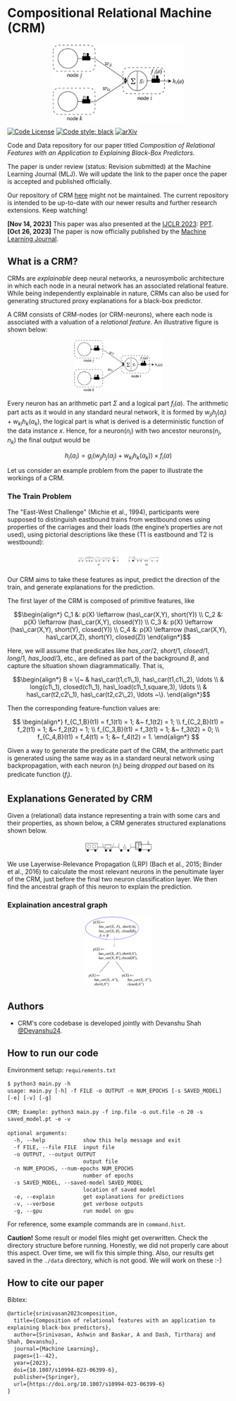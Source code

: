 # Compositional Relational Machine (CRM)

<p align="center" width="100%">
<img src="./Readme_Figs/crm_node.png" alt="CRM" style="width: 50%; min-width: 300px; display: block; margin: auto;">
</p>

[![Code License](https://img.shields.io/badge/Code%20License-MIT-green.svg)](https://github.com/tirtharajdash/crm/blob/main/LICENSE)
[![Code style: black](https://img.shields.io/badge/code%20style-black-000000.svg)](https://github.com/psf/black)
[![arXiv](https://img.shields.io/badge/arXiv-2206.00738-0f4264.svg)](https://arxiv.org/abs/2206.00738)

Code and Data repository for our paper titled _Composition of Relational Features with an Application to Explaining Black-Box Predictors_.

The paper is under review (status: Revision submitted) at the Machine Learning Journal (MLJ). We will update the link to the paper once the paper is accepted and published officially.

Our repository of CRM [here](https://github.com/Devanshu24/crm) might not be maintained. The current repository is intended to be up-to-date with our newer results and further research extensions. Keep watching!

**[Nov 14, 2023]** This paper was also presented at the [IJCLR 2023](https://ijclr2023.di.uniba.it/~ijclr2023/): [PPT](https://github.com/tirtharajdash/CRM/blob/main/IJCLR2023_CRM.pdf).\
**[Oct 26, 2023]** The paper is now officially published by the [Machine Learning Journal](https://doi.org/10.1007/s10994-023-06399-6).

## What is a CRM?

CRMs are _explainable_ deep neural networks, a neurosymbolic architecture in which each node in a neural network has an associated relational feature. While being independently explainable in nature, CRMs can also be used for generating structured proxy explanations for a black-box predictor.

A CRM consists of CRM-nodes (or CRM-neurons), where each node is associated with a valuation of a _relational feature_. An illustrative figure is shown below:

<p align="center" width="100%">
    <img src="./Readme_Figs/crm_node.png" width="40%" title="A CRM neurons connected to two predecessor neurons"/>
</p>

Every neuron has an arithmetic part $\Sigma$ and a logical part $f_i(a)$. The arithmetic part acts as it would in any standard neural network, it is formed by $w_{ji}h_j(a_j) + w_{ki}h_k(a_k)$, the logical part is what is derived is a deterministic function of the data instance $x$. Hence, for a neuron($n_i$) with two ancestor neurons($n_j, n_k$) the final output would be

$$
h_i(a_i) = g_i(w_{ji}h_j(a_j) + w_{ki}h_k(a_k)) \times f_i(a)
$$

Let us consider an example problem from the paper to illustrate the workings of a CRM.

### The Train Problem

The "East-West Challenge" (Michie et al., 1994), participants were supposed to distinguish eastbound trains from westbound ones using properties of the carriages and their loads (the engine’s properties are not used), using pictorial descriptions like these (T1 is eastbound and T2 is westbound):

<p align="center" width="100%">
    <img src="./Readme_Figs/east_west_example.png" width="40%" title="Two trains, one going east and the other west"/>
</p>

Our CRM aims to take these features as input, predict the direction of the train, and generate explanations for the prediction.

The first layer of the CRM is composed of primitive features, like

```math
\begin{align*}
    C_1 &: p(X) \leftarrow (has\_car(X,Y), short(Y)) \\
    C_2 &: p(X) \leftarrow  (has\_car(X,Y), closed(Y)) \\
    C_3 &: p(X) \leftarrow  (has\_car(X,Y), short(Y), closed(Y)) \\
    C_4 &: p(X) \leftarrow  (has\_car(X,Y), has\_car(X,Z),  short(Y), closed(Z))
\end{align*}
```

Here, we will assume that predicates like $has\_car/2$, $short/1$, $closed/1$,
$long/1$, $has\_load/3$, etc., are defined as part of the background $B$,
and capture the situation
shown diagrammatically. That is,

```math
\begin{align*}
    B = \{~ & has\_car(t1,c1\_1), has\_car(t1,c1\_2), \ldots \\
            & long(c1\_1), closed(c1\_1), has\_load(c1\_1,square,3), \ldots \\
            & has\_car(t2,c2\_1), has\_car(t2,c2\_2), \ldots ~\}.
\end{align*}
```

Then the corresponding feature-function values are:

$$
\begin{align*}
    f_{C_1,B}(t1) = f_1(t1) = 1; &~ f_1(t2) = 1; \\
    f_{C_2,B}(t1) = f_2(t1) = 1; &~ f_2(t2) = 1; \\
    f_{C_3,B}(t1) = f_3(t1) = 1; &~ f_3(t2) = 0; \\
    f_{C_4,B}(t1) = f_4(t1) = 1; &~ f_4(t2) = 1.
\end{align*}
$$

Given a way to generate the predicate part of the CRM, the arithmetic part is generated using the same way as in a standard neural network using backpropagation, with each neuron ($n_i$) being _dropped out_ based on its predicate function ($f_i$).

## Explanations Generated by CRM

Given a (relational) data instance representing a train with some cars and their properties, as shown below, a CRM generates structured explanations shown below.

<p align="center"  width="100%">
    <img src="./Readme_Figs/train_example1.png" width="30%" title="An example of a data instance"/>
</p>

We use Layerwise-Relevance Propagation (LRP) (Bach et al., 2015; Binder
et al., 2016) to calculate the most relevant neurons in the penultimate layer of the CRM, just before the final two neuron classification layer. We then find the ancestral graph of this neuron to explain the prediction.

### Explaination ancestral graph

<p align="center"  width="100%">
    <img src="./Readme_Figs/train_example1_expl.png" width="30%" title="Explanation generated by CRM for above input"/>
</p>

## Authors

- CRM's core codebase is developed jointly with Devanshu Shah [@Devanshu24](https://github.com/Devanshu24).

## How to run our code

Environment setup: `requirements.txt`

```console
$ python3 main.py -h
usage: main.py [-h] -f FILE -o OUTPUT -n NUM_EPOCHS [-s SAVED_MODEL] [-e] [-v] [-g]

CRM; Example: python3 main.py -f inp.file -o out.file -n 20 -s saved_model.pt -e -v

optional arguments:
  -h, --help            show this help message and exit
  -f FILE, --file FILE  input file
  -o OUTPUT, --output OUTPUT
                        output file
  -n NUM_EPOCHS, --num-epochs NUM_EPOCHS
                        number of epochs
  -s SAVED_MODEL, --saved-model SAVED_MODEL
                        location of saved model
  -e, --explain         get explanations for predictions
  -v, --verbose         get verbose outputs
  -g, --gpu             run model on gpu

```

For reference, some example commands are in `command.hist`.

**Caution!** Some result or model files might get overwritten. Check the directory structure before running. Honestly, we did not properly care about this aspect. Over time, we will fix this simple thing. Also, our results get saved in the `./data` directory, which is not good. We will work on these :-)

## How to cite our paper

Bibtex:

```
@article{srinivasan2023composition,
  title={Composition of relational features with an application to explaining black-box predictors},
  author={Srinivasan, Ashwin and Baskar, A and Dash, Tirtharaj and Shah, Devanshu},
  journal={Machine Learning},
  pages={1--42},
  year={2023},
  doi={10.1007/s10994-023-06399-6},
  publisher={Springer},
  url={https://doi.org/10.1007/s10994-023-06399-6}
}
```
